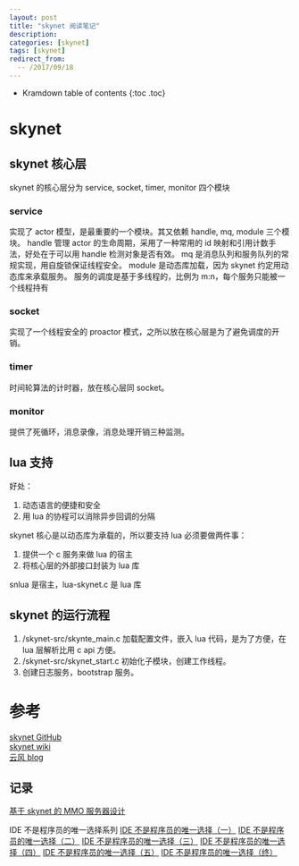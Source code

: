 ```yaml
---
layout: post
title: "skynet 阅读笔记"
description:
categories: [skynet]
tags: [skynet]
redirect_from:
  -- /2017/09/18
---
```


* Kramdown table of contents
{:toc .toc}

# skynet

## skynet 核心层

skynet 的核心层分为 service, socket, timer, monitor 四个模块

### service

实现了 actor 模型，是最重要的一个模块。其又依赖 handle, mq, module 三个模块。
handle 管理 actor 的生命周期，采用了一种常用的 id 映射和引用计数手法，好处在于可以用 handle 检测对象是否有效。
mq 是消息队列和服务队列的常规实现，用自旋锁保证线程安全。
module 是动态库加载，因为 skynet 约定用动态库来承载服务。
服务的调度是基于多线程的，比例为 m:n，每个服务只能被一个线程持有

### socket

实现了一个线程安全的 proactor 模式，之所以放在核心层是为了避免调度的开销。

### timer

时间轮算法的计时器，放在核心层同 socket。

### monitor

提供了死循环，消息录像，消息处理开销三种监测。

## lua 支持

好处：

1. 动态语言的便捷和安全
2. 用 lua 的协程可以消除异步回调的分隔

skynet 核心是以动态库为承载的，所以要支持 lua 必须要做两件事：

1. 提供一个 c 服务来做 lua 的宿主
2. 将核心层的外部接口封装为 lua 库

snlua 是宿主，lua-skynet.c 是 lua 库

## skynet 的运行流程

1. /skynet-src/skynte_main.c
  加载配置文件，嵌入 lua 代码，是为了方便，在 lua 层解析比用 c api 方便。
2. /skynet-src/skynet_start.c
   初始化子模块，创建工作线程。
3. 创建日志服务，bootstrap 服务。

# 参考

[skynet GitHub](https://github.com/cloudwu/skynet)  
[skynet wiki](https://github.com/cloudwu/skynet/wiki)  
[云风 blog](https://blog.codingnow.com/)

##  记录

[基于 skynet 的 MMO 服务器设计](https://blog.codingnow.com/2015/04/skynet_mmo.html)

IDE 不是程序员的唯一选择系列
[IDE 不是程序员的唯一选择（一）](https://blog.codingnow.com/2008/09/replacement_of_ide_1.html)
[IDE 不是程序员的唯一选择（二）](https://blog.codingnow.com/2008/09/replacement_of_ide_2.html)
[IDE 不是程序员的唯一选择（三）](https://blog.codingnow.com/2008/09/replacement_of_ide_3.html)
[IDE 不是程序员的唯一选择（四）](https://blog.codingnow.com/2008/09/replacement_of_ide_4.html)
[IDE 不是程序员的唯一选择（五）](https://blog.codingnow.com/2008/10/replacement_of_ide_5.html)
[IDE 不是程序员的唯一选择（终）](https://blog.codingnow.com/2008/10/replacement_of_ide_6.html)